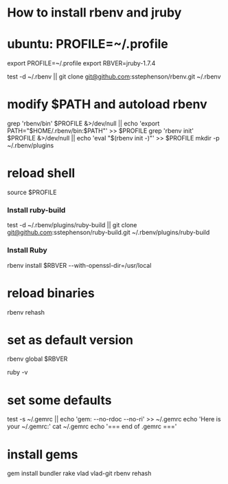 # How to install rbenv and jruby

# ubuntu: PROFILE=~/.profile

export PROFILE=~/.profile
export RBVER=jruby-1.7.4

test -d ~/.rbenv || git clone git@github.com:sstephenson/rbenv.git ~/.rbenv
# modify $PATH and autoload rbenv
grep 'rbenv/bin' $PROFILE &>/dev/null || echo 'export PATH="$HOME/.rbenv/bin:$PATH"' >> $PROFILE
grep 'rbenv init' $PROFILE &>/dev/null || echo 'eval "$(rbenv init -)"' >> $PROFILE
mkdir -p ~/.rbenv/plugins
# reload shell
source $PROFILE
 
### Install ruby-build
test -d ~/.rbenv/plugins/ruby-build || git clone git@github.com:sstephenson/ruby-build.git ~/.rbenv/plugins/ruby-build
 
### Install Ruby
rbenv install $RBVER --with-openssl-dir=/usr/local
# reload binaries
rbenv rehash
# set as default version
rbenv global $RBVER
 
ruby -v
 
# set some defaults
test -s ~/.gemrc || echo 'gem: --no-rdoc --no-ri' >> ~/.gemrc
echo 'Here is your ~/.gemrc:'
cat ~/.gemrc
echo '=== end of .gemrc ==='
 
# install gems
gem install bundler rake vlad vlad-git
rbenv rehash

